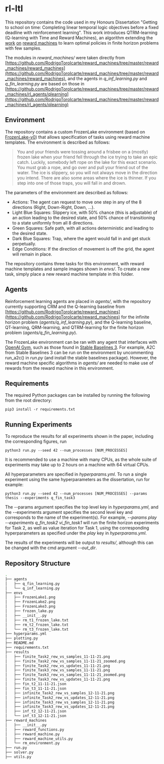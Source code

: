 # rl-ltl
This repository contains the code used in my Honours Dissertation "Getting to school on time: Completing linear temporal logic objectives before a fixed deadline with reinforcement learning". This work introduces QTRM-learning (Q-learning with Time and Reward Machines), an algorithm extending the [work](https://arxiv.org/abs/2010.03950) [on](http://proceedings.mlr.press/v80/icarte18a.html) [reward machines](https://www.ijcai.org/Proceedings/2019/840) to learn optimal policies in finite horizon problems with few samples.

The modules in *reward_machines/* were taken directly from [https://github.com/RodrigoToroIcarte/reward_machines/tree/master/reward_machines/reward_machines](https://github.com/RodrigoToroIcarte/reward_machines/tree/master/reward_machines/reward_machines), and the agents in *q_inf_learning.py* and *q_fin_learning.py* are based on those in [https://github.com/RodrigoToroIcarte/reward_machines/tree/master/reward_machines/rl_agents/qlearning](https://github.com/RodrigoToroIcarte/reward_machines/tree/master/reward_machines/rl_agents/qlearning)


## Environment
The repository contains a custom FrozenLake environment (based on [FrozenLake-v0](https://gym.openai.com/envs/FrozenLake-v0/)) that allows specification of tasks using reward machine templates. The environment is described as follows:

> You and your friends were tossing around a frisbee on a (mostly) frozen lake when your friend fell through the ice trying to take an epic catch. Luckily, somebody left rope on the lake for this exact scenario. You must grab a rope, and go over and pull your friend out of the water. The ice is slippery, so you will not always move in the direction you intend. There are also some areas where the ice is thinner. If you step into one of those traps, you will fall in and drown.

The parameters of the environment are described as follows:
- Actions: The agent can request to move one step in any of the $8$ directions (Right, Down-Right, Down, ...).
- Light Blue Squares: Slippery ice, with $50\%$ chance (this is adjustable) of an action leading to the desired state, and $50\%$ chance of transitioning to a state uniformly from all $8$ directions.
- Green Squares: Safe path, with all actions deterministic and leading to the desired state.
- Dark Blue Squares: Trap, where the agent would fall in and get stuck perpetually.
- Edge Conditions: If the direction of movement is off the grid, the agent will remain in place.

The repository contains three tasks for this environment, with reward machine templates and sample images shown in _envs/_. To create a new task, simply place a new reward machine template in this folder.

## Agents
Reinforcement learning agents are placed in _agents/_, with the repository currently supporting CRM and the Q-learning baseline from [https://github.com/RodrigoToroIcarte/reward_machines](https://github.com/RodrigoToroIcarte/reward_machines) for the infinite horizon problem (*agents/q_inf_learning.py*), and the Q-learning baseline, QT-learning, QRM-learning, and QTRM-learning for the finite horizon problem (*agents/q_fin_learning.py*).

The FrozenLake environment can be ran with any agent that interfaces with [OpenAI Gym](https://github.com/openai/gym), such as those found in [Stable Baselines 3](https://github.com/DLR-RM/stable-baselines3). For example, A2C from Stable Baselines 3 can be run on the environment by uncommenting run_a2c() in *run.py* (and install the stable baselines package). However, the reward machine specific algorithms in *agents/* are needed to make use of rewards from the reward machine in this environment.

## Requirements
The required Python packages can be installed by running the following from the root directory:
```
pip3 install -r requirements.txt
```

## Running Experiments
To reproduce the results for all experiments shown in the paper, including the corresponding figures, run
```
python3 run.py --seed 42 --num_processes [NUM_PROCESSES]
```
It is recommended to use a machine with many CPUs, as the whole suite of experiments may take up to 2 hours on a machine with 64 virtual CPUs.

All hyperparameters are specified in *hyperparams.yml*. To run a single experiment using the same hyperparameters as the dissertation, run for example:
```
python3 run.py --seed 42 --num_processes [NUM_PROCESSES] --params thesis --experiments q_fin_task3
```
The --params argument specifies the top level key in *hyperparams.yml*, and the --experiments argument specifies the second level key and corresponds to the name of the experiment(s). For example, *--params play --experiments q_fin_task2 vi_fin_task1* will run the finite horizon experiments for Task 2, as well as value iteration for Task 1, using the corresponding hyperparameters as specified under the *play* key in *hyperparams.yml*.

The results of the experiments will be output to *results/*, although this can be changed with the cmd argument *--out_dir*.

## Repository Structure
```bash
.
├── agents
│   ├── q_fin_learning.py
│   └── q_inf_learning.py
├── envs
│   ├── FrozenLake1.png
│   ├── FrozenLake2.png
│   ├── FrozenLake3.png
│   ├── frozen_lake.py
│   ├── __init__.py
│   ├── rm_t1_frozen_lake.txt
│   ├── rm_t2_frozen_lake.txt
│   └── rm_t3_frozen_lake.txt
├── hyperparams.yml
├── plotting.py
├── README.md
├── requirements.txt
├── results
│   ├── finite_Task2_rew_vs_samples_11-11-21.png
│   ├── finite_Task2_rew_vs_samples_11-11-21_zoomed.png
│   ├── finite_Task2_rew_vs_updates_11-11-21.png
│   ├── finite_Task3_rew_vs_samples_11-11-21.png
│   ├── finite_Task3_rew_vs_samples_11-11-21_zoomed.png
│   ├── finite_Task3_rew_vs_updates_11-11-21.png
│   ├── fin_t2_11-11-21.json
│   ├── fin_t3_11-11-21.json
│   ├── infinite_Task2_rew_vs_samples_12-11-21.png
│   ├── infinite_Task2_rew_vs_updates_12-11-21.png
│   ├── infinite_Task3_rew_vs_samples_12-11-21.png
│   ├── infinite_Task3_rew_vs_updates_12-11-21.png
│   ├── inf_t2_12-11-21.json
│   └── inf_t3_12-11-21.json
├── reward_machines
│   ├── __init__.py
│   ├── reward_functions.py
│   ├── reward_machine.py
│   ├── reward_machine_utils.py
│   └── rm_environment.py
├── run.py
├── solver.py
├── utils.py
```